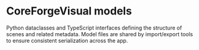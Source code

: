 # CoreForgeVisual models

Python dataclasses and TypeScript interfaces defining the structure of scenes and related metadata.
Model files are shared by import/export tools to ensure consistent serialization across the app.
